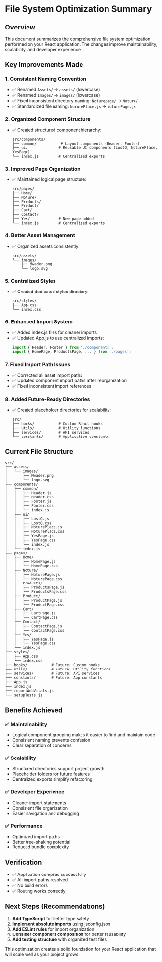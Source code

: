 # File System Optimization Summary

## Overview
This document summarizes the comprehensive file system optimization performed on your React application. The changes improve maintainability, scalability, and developer experience.

## Key Improvements Made

### 1. **Consistent Naming Convention**
- ✅ Renamed `Assets/` → `assets/` (lowercase)
- ✅ Renamed `Images/` → `images/` (lowercase)
- ✅ Fixed inconsistent directory naming: `Noturepage/` → `Noture/`
- ✅ Standardized file naming: `NorurePlace.js` → `NoturePage.js`

### 2. **Organized Component Structure**
- ✅ Created structured component hierarchy:
  ```
  src/components/
  ├── common/           # Layout components (Header, Footer)
  ├── ui/              # Reusable UI components (LostQ, NoturePlace, YesPage)
  └── index.js         # Centralized exports
  ```

### 3. **Improved Page Organization**
- ✅ Maintained logical page structure:
  ```
  src/pages/
  ├── Home/
  ├── Noture/
  ├── Products/
  ├── Product/
  ├── Cart/
  ├── Contact/
  ├── Yes/             # New page added
  └── index.js         # Centralized exports
  ```

### 4. **Better Asset Management**
- ✅ Organized assets consistently:
  ```
  src/assets/
  └── images/
      ├── Mwader.png
      └── logo.svg
  ```

### 5. **Centralized Styles**
- ✅ Created dedicated styles directory:
  ```
  src/styles/
  ├── App.css
  └── index.css
  ```

### 6. **Enhanced Import System**
- ✅ Added index.js files for cleaner imports
- ✅ Updated App.js to use centralized imports:
  ```javascript
  import { Header, Footer } from './components';
  import { HomePage, ProductsPage, ... } from './pages';
  ```

### 7. **Fixed Import Path Issues**
- ✅ Corrected all asset import paths
- ✅ Updated component import paths after reorganization
- ✅ Fixed inconsistent import references

### 8. **Added Future-Ready Directories**
- ✅ Created placeholder directories for scalability:
  ```
  src/
  ├── hooks/           # Custom React hooks
  ├── utils/           # Utility functions
  ├── services/        # API services
  └── constants/       # Application constants
  ```

## Current File Structure

```
src/
├── assets/
│   └── images/
│       ├── Mwader.png
│       └── logo.svg
├── components/
│   ├── common/
│   │   ├── Header.js
│   │   ├── Header.css
│   │   ├── Footer.js
│   │   ├── Footer.css
│   │   └── index.js
│   ├── ui/
│   │   ├── LostQ.js
│   │   ├── LostQ.css
│   │   ├── NoturePlace.js
│   │   ├── NoturePlace.css
│   │   ├── YesPage.js
│   │   ├── YesPage.css
│   │   └── index.js
│   └── index.js
├── pages/
│   ├── Home/
│   │   ├── HomePage.js
│   │   └── HomePage.css
│   ├── Noture/
│   │   ├── NoturePage.js
│   │   └── NoturePage.css
│   ├── Products/
│   │   ├── ProductsPage.js
│   │   └── ProductsPage.css
│   ├── Product/
│   │   ├── ProductPage.js
│   │   └── ProductPage.css
│   ├── Cart/
│   │   ├── CartPage.js
│   │   └── CartPage.css
│   ├── Contact/
│   │   ├── ContactPage.js
│   │   └── ContactPage.css
│   ├── Yes/
│   │   ├── YesPage.js
│   │   └── YesPage.css
│   └── index.js
├── styles/
│   ├── App.css
│   └── index.css
├── hooks/           # Future: Custom hooks
├── utils/           # Future: Utility functions
├── services/        # Future: API services
├── constants/       # Future: App constants
├── App.js
├── index.js
├── reportWebVitals.js
└── setupTests.js
```

## Benefits Achieved

### ✅ **Maintainability**
- Logical component grouping makes it easier to find and maintain code
- Consistent naming prevents confusion
- Clear separation of concerns

### ✅ **Scalability**
- Structured directories support project growth
- Placeholder folders for future features
- Centralized exports simplify refactoring

### ✅ **Developer Experience**
- Cleaner import statements
- Consistent file organization
- Easier navigation and debugging

### ✅ **Performance**
- Optimized import paths
- Better tree-shaking potential
- Reduced bundle complexity

## Verification
- ✅ Application compiles successfully
- ✅ All import paths resolved
- ✅ No build errors
- ✅ Routing works correctly

## Next Steps (Recommendations)

1. **Add TypeScript** for better type safety
2. **Implement absolute imports** using jsconfig.json
3. **Add ESLint rules** for import organization
4. **Consider component composition** for better reusability
5. **Add testing structure** with organized test files

This optimization creates a solid foundation for your React application that will scale well as your project grows.